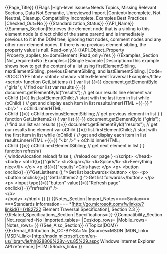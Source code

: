 {{Page_Title}}
{{Flags
|High-level issues=Needs Topics, Missing Relevant Sections, Data Not Semantic, Unreviewed Import
|Content=Incomplete, Not Neutral, Cleanup, Compatibility Incomplete, Examples Best Practices
|Checked_Out=No
}}
{{Standardization_Status}}
{{API_Name}}
{{Summary_Section|Retrieves the element node that is a sibling to this element node (a direct child of the same parent) and is immediately previous to it in the DOM tree, ignoring text nodes, comment nodes and any other non-element nodes.  If there is no previous element sibling, the property value is null.  Read-only.}}
{{API_Object_Property
|Property_applies_to=dom/Element
|Read_only=Yes
}}
{{Examples_Section
|Not_required=No
|Examples={{Single Example
|Description=This example shows how to get the content of a list using firstElementSibling, nextElementSibling, previousElementSibling, and lastElementSibling.
|Code=&lt;!DOCTYPE html&gt;
&lt;html&gt;
&lt;head&gt;
&lt;title&gt;IElementTraversal Example&lt;/title&gt;
    &lt;script&gt;
        function GetListItems () {
            var list {{=}} document.getElementById ("girls");       // find our list 
            var results {{=}} document.getElementById("results");   // get our results line element
            var oChild {{=}} list.lastElementChild;                 // start with the last item in list
            while (oChild) {                                    // get and display each item in list
               results.innerHTML +{{=}} "&lt;br/&gt;" + oChild.innerHTML;  
                oChild {{=}} oChild.previousElementSibling;         // get previous element in list
                }
        }        
        function GetListItems2 () {
            var list {{=}} document.getElementById ("girls");       // find our list
            var results {{=}} document.getElementById("results");   // get our results line element
            var oChild {{=}} list.firstElementChild;                // start with the first item in list 
            while (oChild) {                                    // get and display each item in list 
                results.innerHTML +{{=}} "&lt;br /&gt;" + oChild.innerHTML;   
                oChild {{=}} oChild.nextElementSibling;             // get next element in list 
                }
        }
        function refresh()                 
           {
             window.location.reload( false );           //reload our page
           }
    &lt;/script&gt;
&lt;/head&gt;
&lt;body&gt;
    &lt;ol id{{=}}"girls"&gt;
        &lt;li&gt;Sugar&lt;/li&gt;
        &lt;li&gt;Spice&lt;/li&gt;
        &lt;li&gt;Everything nice&lt;/li&gt;
    &lt;/ol&gt;
    &lt;p id{{=}}"results"&gt;Girls have: &lt;/p&gt;
    &lt;p&gt;
    &lt;button onclick{{=}}"GetListItems ();"&gt;Get list backwards&lt;/button&gt;
    &lt;/p&gt;
   &lt;p&gt;
    &lt;button onclick{{=}}"GetListItems2 ();"&gt;Get list forwards&lt;/button&gt;
    &lt;/p&gt;
    &lt;p&gt;
      &lt;input type{{=}}"button" value{{=}}"Refresh page" onclick{{=}}"refresh()"   /&gt;   
    &lt;/p&gt;  
&lt;/body&gt;
&lt;/html&gt;
}}
}}
{{Notes_Section
|Import_Notes====Syntax===
===Standards information===
*[http://go.microsoft.com/fwlink/p/?linkid{{=}}182722 Element Traversal Specification], Section 2.3
}}
{{Related_Specifications_Section
|Specifications=
}}
{{Compatibility_Section
|Not_required=No
|Imported_tables=
|Desktop_rows=
|Mobile_rows=
|Notes_rows=
}}
{{See_Also_Section}}
{{Topics|DOM}}
{{External_Attribution
|Is_CC-BY-SA=No
|Sources=MSDN
|MDN_link=
|MSDN_link=[http://msdn.microsoft.com/en-us/library/ie/hh828809%28v=vs.85%29.aspx Windows Internet Explorer API reference]
|HTML5Rocks_link=
}}